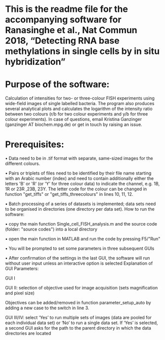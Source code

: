 # This is the readme file for the accompanying software for Ranasinghe et al., Nat Commun 2018, “Detecting RNA base methylations in single cells by in situ hybridization”

# Purpose of the software:

Calculation of intensities for two- or three-colour FISH experiments using wide-field images of single labelled bacteria. The program also produces several analytical plots and calculates the logarithm of the intensity ratio between two colours (r/b for two colour experiments and y/b for three colour experiments). In case of questions, email Kristina Ganzinger (ganzinger AT biochem.mpg.de) or get in touch by raising an issue.

# Prerequisites:

• Data need to be in .tif format with separate, same-sized images for the different colours.

• Pairs or triplets of files need to be identified by their file name starting with an Arabic number (index) and need to contain additionally either the letters 'B' or 'R' (or 'Y' for three colour data) to indicate the channel, e.g. 1B, 1R or 23R ,23B, 23Y. The letter code for the colour can be changed in function "get_tiffs" or "get_tiffs_threecolours" in lines 10, 11, 12.

• Batch processing of a series of datasets is implemented; data sets need to be organised in directories (one directory per data set).
How to run the software:

• copy the main function Single_cell_FISH_analysis.m and the source code (folder: "source codes") into a local directory

• open the main function in MATLAB and run the code by pressing F5/"Run"

• You will be prompted to set some parameters in three subsequent GUIs

• After confirmation of the settings in the last GUI, the software will run without user input unless an interactive option is selected
Explanation of GUI Parameters:

GUI I

GUI II: selection of objective used for image acquisition (sets magnification and pixel size)

Objectives can be added/removed in function parameter_setup_auto by adding a new case to the switch in line 3.

GUI III/IV: select ‘Yes’ to run multiple sets of images (data are pooled for each individual data set) or ‘No’ to run a single data set. If ‘Yes’ is selected, a second GUI asks for the path to the parent directory in which the data directories are located
